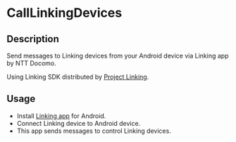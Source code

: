 # CallLinkingDevices

## Description

Send messages to Linking devices from your Android device via Linking app by NTT Docomo.

Using Linking SDK distributed by [Project Linking](https://linkingiot.com/).

## Usage

- Install [Linking app](https://play.google.com/store/apps/details?id=com.nttdocomo.android.smartdeviceagent) for Android.
- Connect Linking device to Android device.
- This app sends messages to control Linking devices.
